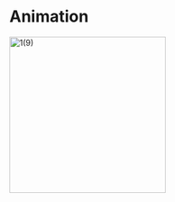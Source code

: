 # Animation
<img width="277" alt="1(9)" src="https://user-images.githubusercontent.com/123885099/234761827-38ce49ab-974b-4fe3-93a4-72600d0a0a83.png">

